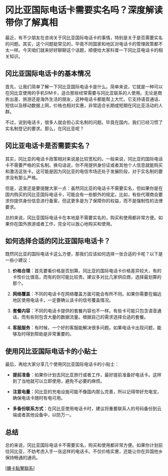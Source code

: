 # 冈比亚国际电话卡需要实名吗？深度解读带你了解真相

最近，有不少朋友在咨询关于冈比亚国际电话卡的事情，特别是关于是否需要实名的问题。其实，这个问题挺常见的，毕竟不同国家和地区对电话卡的管理政策都不太一样。今天咱们就来好好聊聊这个话题，顺便给大家科普一下冈比亚电话卡的相关知识。

## 冈比亚国际电话卡的基本情况

首先，让我们简单了解一下冈比亚国际电话卡是什么。简单来说，它就是一种可以在冈比亚使用的手机SIM卡，适合那些经常需要与冈比亚联系的人使用。无论是商务出差、旅游还是海外生活的朋友，这种电话卡都能帮上大忙。它支持语音通话、短信以及移动数据上网，价格也相对实惠，非常适合长期或短期在冈比亚活动的人群。

不过，说到电话卡，很多人就会担心实名制的问题。毕竟在国内，我们已经习惯了实名制登记的要求。那么，在冈比亚呢？

## 冈比亚电话卡是否需要实名？

其实，冈比亚的电话卡政策相对来说是比较宽松的。一般来说，冈比亚的国际电话卡不需要严格的实名制。换句话说，你不用提供身份证或者其他个人信息就能购买和激活这张卡。这可能是因为冈比亚的电信市场还处于发展阶段，对于实名制的要求没有那么严格。

但是，这里还是要提醒大家一点：虽然冈比亚的电话卡不需要实名，但如果你是在国内购买的冈比亚国际电话卡，可能会有一些额外的规定。比如，有些代理商会要求你提供身份信息进行备案，但这更多是为了保障你的权益，而不是强制性的法律要求。

总的来说，冈比亚国际电话卡在本地是不需要实名的，购买和使用都非常方便。如果你在国外旅游或者工作，完全可以放心地购买和使用。

## 如何选择合适的冈比亚国际电话卡？

既然冈比亚的国际电话卡这么方便，那我们应该如何选择一张合适的卡呢？以下是一些小建议：

1. **价格合理**：首先要看价格是否划算。冈比亚的国际电话卡价格差异较大，有的卡性价比很高，而有的则可能比较贵。建议多对比几家供应商，选择最划算的那个。

2. **网络覆盖**：不同的电话卡在网络覆盖方面可能会有所不同。如果你需要在偏远地区使用电话卡，一定要确认该卡的信号覆盖情况。

3. **套餐内容**：不同的电话卡提供的套餐内容也不一样。有些卡可能只包含语音通话，而有些则包含大量的数据流量。根据自己的需求选择合适的套餐。

4. **客服服务**：有时候，一个好的客服能解决很多问题。如果电话卡出现问题，能够及时得到帮助是非常重要的。

## 使用冈比亚国际电话卡的小贴士

最后，再给大家分享几个使用冈比亚国际电话卡的小贴士：

- **提前准备**：如果你计划去冈比亚旅行或者工作，最好提前准备好电话卡。这样到了当地就可以立即使用，避免不必要的麻烦。
  
- **注意电量**：冈比亚的充电设施可能不像国内那么完善，所以记得带好充电宝，确保电话卡随时有电可用。

- **多备份联系方式**：在冈比亚使用电话卡时，建议将重要联系人的号码备份到云端或者其他设备中，以防万一。

## 总结

总的来说，冈比亚国际电话卡不需要实名，购买和使用都非常方便。如果你计划前往冈比亚，不妨考虑入手一张这样的电话卡。不仅价格实惠，还能让你在异国他乡保持畅通的通讯。

[[購卡點擊聯系](https://t.me/s/esim1088)]